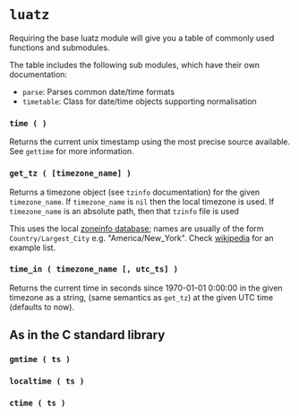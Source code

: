 # `luatz`

Requiring the base luatz module will give you a table of commonly used functions and submodules.

The table includes the following sub modules, which have their own documentation:

  - `parse`: Parses common date/time formats
  - `timetable`: Class for date/time objects supporting normalisation


### `time ( )`

Returns the current unix timestamp using the most precise source available.
See `gettime` for more information.


### `get_tz ( [timezone_name] )`

Returns a timezone object (see `tzinfo` documentation) for the given `timezone_name`.
If `timezone_name` is `nil` then the local timezone is used.
If `timezone_name` is an absolute path, then that `tzinfo` file is used

This uses the local [zoneinfo database](https://www.iana.org/time-zones); 
names are usually of the form `Country/Largest_City` e.g. "America/New_York".
Check [wikipedia](https://en.wikipedia.org/wiki/List_of_tz_database_time_zones) for an example list.


### `time_in ( timezone_name [, utc_ts] )`

Returns the current time in seconds since 1970-01-01 0:00:00 in the given timezone as a string,
(same semantics as `get_tz`) at the given UTC time (defaults to now).


## As in the C standard library

### `gmtime ( ts )`

### `localtime ( ts )`

### `ctime ( ts )`


